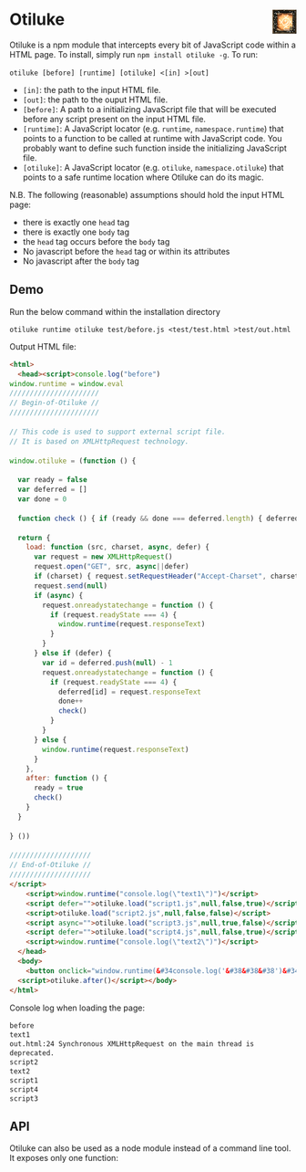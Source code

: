 # Otiluke <img align="right" src="https://github.com/lachrist/oliluke/blob/master/otiluke.gif">

Otiluke is a npm module that intercepts every bit of JavaScript code within a HTML page.
To install, simply run `npm install otiluke -g`.
To run:

```otiluke [before] [runtime] [otiluke] <[in] >[out]```

* `[in]`: the path to the input HTML file.
* `[out]`: the path to the ouput HTML file.
* `[before]`: A path to a initializing JavaScript file that will be executed before any script present on the input HTML file.
* `[runtime]`: A JavaScript locator (e.g. `runtime`, `namespace.runtime`) that points to a function to be called at runtime with JavaScript code. You probably want to define such function inside the initializing JavaScript file.
* `[otiluke]`: A JavaScript locator (e.g. `otiluke`, `namespace.otiluke`) that points to a safe runtime location where Otiluke can do its magic.



N.B. The following (reasonable) assumptions should hold the input HTML page:
* there is exactly one `head` tag
* there is exactly one `body` tag
* the `head` tag occurs before the `body` tag
* No javascript before the `head` tag or within its attributes
* No javascript after the `body` tag



## Demo

Run the below command within the installation directory
```shell
otiluke runtime otiluke test/before.js <test/test.html >test/out.html
```

Output HTML file:
```html
<html>
  <head><script>console.log("before")
window.runtime = window.eval
//////////////////////
// Begin-of-Otiluke //
//////////////////////

// This code is used to support external script file.
// It is based on XMLHttpRequest technology.

window.otiluke = (function () {

  var ready = false
  var deferred = []
  var done = 0

  function check () { if (ready && done === deferred.length) { deferred.forEach(window.runtime) } }

  return {
    load: function (src, charset, async, defer) {
      var request = new XMLHttpRequest()
      request.open("GET", src, async||defer)
      if (charset) { request.setRequestHeader("Accept-Charset", charset) }
      request.send(null)
      if (async) {
        request.onreadystatechange = function () {
          if (request.readyState === 4) {
            window.runtime(request.responseText)
          }
        }
      } else if (defer) {
        var id = deferred.push(null) - 1
        request.onreadystatechange = function () {
          if (request.readyState === 4) {
            deferred[id] = request.responseText
            done++
            check()
          }
        }
      } else {
        window.runtime(request.responseText)
      }
    },
    after: function () {
      ready = true
      check()
    }
  }

} ())

////////////////////
// End-of-Otiluke //
////////////////////
</script>
    <script>window.runtime("console.log(\"text1\")")</script>
    <script defer="">otiluke.load("script1.js",null,false,true)</script>
    <script>otiluke.load("script2.js",null,false,false)</script>
    <script async="">otiluke.load("script3.js",null,true,false)</script>
    <script defer="">otiluke.load("script4.js",null,false,true)</script>
    <script>window.runtime("console.log(\"text2\")")</script>
  </head>
  <body>
    <button onclick="window.runtime(&#34console.log('&#38&#38&#38')&#34)">Button</button>
  <script>otiluke.after()</script></body>
</html>
```

Console log when loading the page:
```
before
text1
out.html:24 Synchronous XMLHttpRequest on the main thread is deprecated.
script2
text2
script1
script4
script3
```

## API

Otiluke can also be used as a node module instead of a command line tool.
It exposes only one function:

